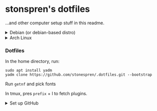 # stonspren's dotfiles

...and other computer setup stuff in this readme. 

<details>
  <summary>Debian (or debian-based distro)</summary>

  Run the `su` command and enter the password, then run the following commands:
  
  ```shell
  apt install neovim git
  nvim ../../etc/sudoers
  ```
  
  Under User privilege specification, copy the root line and replace `root` with your username. `wq!`
  
  ---

</details>

<details>
  <summary>Arch Linux</summary>

  ##### Connect to Wifi

  ```shell
  iwctl
  adapter list
  adapter "phy0" set-property Powered on
  station list
  station "wlan0" scan
  station "wlan0" get-networks
  station "wlan0" connect "network name"
  # enter passphrase
  # done, ctrl+c to exit 
  ```

  ##### Install Arch

  ```shell
  archinstall
  ```

  ---
  
</details>

### Dotfiles

In the home directory, run:

```shell
sudo apt install yadm
yadm clone https://github.com/stonespren/.dotfiles.git --bootstrap
```

Run `getnf` and pick fonts

In tmux, pres `prefix` + I to fetch plugins.

<details><summary>Set up GitHub</summary>

```shell
ssh-keygen -t ed25519 -C "email_here"
```

Add .github to the file name

```shell
ssh-add ~/.ssh/id_ed25519.github
cat ~/.ssh/id_ed25519.github.pub | xclip -sel clip
```

Paste into GitHub.

</details>
